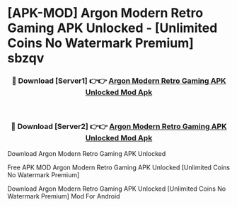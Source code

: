 # [APK-MOD] Argon  Modern Retro Gaming APK Unlocked - [Unlimited Coins No Watermark Premium] sbzqv



<div align="center">
<h3>🔴 Download [Server1] 👉👉 <a href="https://momento.my/?title=Argon__Modern_Retro_Gaming_APK_Unlocked">Argon  Modern Retro Gaming APK Unlocked Mod Apk</a></h3><br>

<h3>🔴 Download [Server2] 👉👉 <a href="https://momento.my/?title=Argon__Modern_Retro_Gaming_APK_Unlocked">Argon  Modern Retro Gaming APK Unlocked Mod Apk</a></h3>
</div>



Download Argon  Modern Retro Gaming APK Unlocked 

Free APK MOD Argon  Modern Retro Gaming APK Unlocked [Unlimited Coins No Watermark Premium]

Download Argon  Modern Retro Gaming APK Unlocked [Unlimited Coins No Watermark Premium] Mod For Android

